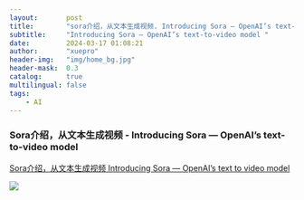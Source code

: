 ```yaml
---
layout:       post
title:        "sora介绍，从文本生成视频. Introducing Sora — OpenAI’s text-to-video model"
subtitle:     "Introducing Sora — OpenAI’s text-to-video model "
date:         2024-03-17 01:08:21
author:       "xuepro"
header-img:   "img/home_bg.jpg"
header-mask:  0.3
catalog:      true
multilingual: false
tags:
    - AI
--- 
```


### Sora介绍，从文本生成视频 - Introducing Sora — OpenAI’s text-to-video model 


[Sora介绍，从文本生成视频 Introducing Sora — OpenAI’s text to video model](https://youtu.be/qqjioDhjlOM)

![](https://hwdong-net.github.io/yt_imgs/SoraIntro.jpg)

